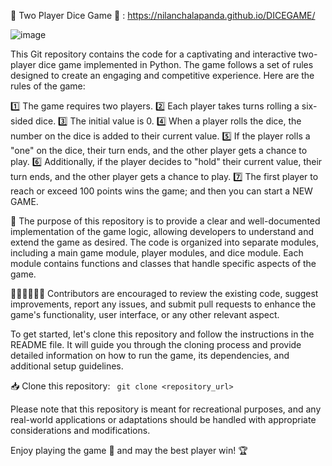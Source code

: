  🎲 Two Player Dice Game 🎲 : https://nilanchalapanda.github.io/DICEGAME/

 ![image](https://github.com/NilanchalaPanda/DICEGAME/assets/110488337/3ee4ef42-4f71-4337-8707-ac5a82fc6d38)

This Git repository contains the code for a captivating and interactive two-player dice game implemented in Python. The game follows a set of rules designed to create an engaging and competitive experience. Here are the rules of the game:

1️⃣ The game requires two players.
2️⃣ Each player takes turns rolling a six-sided dice.
3️⃣ The initial value is 0.
4️⃣ When a player rolls the dice, the number on the dice is added to their current value.
5️⃣ If the player rolls a "one" on the dice, their turn ends, and the other player gets a chance to play.
6️⃣ Additionally, if the player decides to "hold" their current value, their turn ends, and the other player gets a chance to play.
7️⃣ The first player to reach or exceed 100 points wins the game; and then you can start a NEW GAME.

🚀 The purpose of this repository is to provide a clear and well-documented implementation of the game logic, allowing developers to understand and extend the game as desired. The code is organized into separate modules, including a main game module, player modules, and dice module. Each module contains functions and classes that handle specific aspects of the game.

👨🏻‍💻👩🏻‍💻 Contributors are encouraged to review the existing code, suggest improvements, report any issues, and submit pull requests to enhance the game's functionality, user interface, or any other relevant aspect.

To get started, let's clone this repository and follow the instructions in the README file. It will guide you through the cloning process and provide detailed information on how to run the game, its dependencies, and additional setup guidelines.

📥 Clone this repository:
<code> git clone <repository_url> </code>

Please note that this repository is meant for recreational purposes, and any real-world applications or adaptations should be handled with appropriate considerations and modifications.

Enjoy playing the game 🎲 and may the best player win! 🏆
